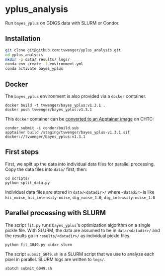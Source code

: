 # yplus_analysis
Run `bayes_yplus` on GDIGS data with SLURM or Condor.

## Installation
```bash
git clone git@github.com:tvwenger/yplus_analysis.git
cd yplus_analysis
mkdir -p data/ results/ logs/
conda env create -f environment.yml
conda activate bayes_yplus
```

## Docker
The `bayes_yplus` environment is also provided via a `docker` container.
```
docker build -t tvwenger/bayes_yplus:v1.3.1 .
docker push tvwenger/bayes_yplus:v1.3.1
```

This `docker` container can be [converted to an Apptainer image](https://chtc.cs.wisc.edu/uw-research-computing/htc-docker-to-apptainer) on CHTC:
```
condor_submit -i condor/build.sub
apptainer build /staging/tvwenger/bayes_yplus-v1.3.1.sif docker://tvwenger/bayes_yplus:v1.3.1
```

## First steps
First, we split up the data into individual data files for parallel processing. Copy the data files into `data/` first, then:
```
cd scripts/
python split_data.py
```
Individual data files are stored in `data/<datadir>/` where `<datadir>` is like `hii_noise`, `hii_intensity-noise`, `dig_noise_1.0`, `dig_intensity-noise_1.0`

## Parallel processing with SLURM
The script `fit.py` runs `bayes_yplus`'s optimization algorithm on a single pickle file. With SLURM, the data are assumed to be in `data/<datadir>/` and the results go in `results/<datadir>/` as individual pickle files.
```
python fit_G049.py <idx> slurm
```

The script `submit_G049.sh` is a SLURM script that we use to analyze each pixel in parallel. SLURM logs are written to `logs/`.
```
sbatch submit_G049.sh
```